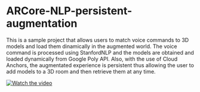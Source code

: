 # ARCore-NLP-persistent-augmentation

This is a sample project that allows users to match voice commands to 3D models and load them dinamically in the augmented world. The voice command is processed using StanfordNLP and the models are obtained and loaded dynamically from Google Poly API. 
Also, with the use of Cloud Anchors, the augmentated experience is persistent thus allowing the user to add models to a 3D room and then retrieve them at any time.

[![Watch the video](https://imgur.com/a/Iv90IiQ)](https://streamable.com/sdjsec)
